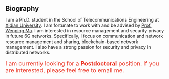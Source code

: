 <h1 id="biography"></h1>

<h2 style="margin: 60px 0px 10px;">Biography</h2>

I am a Ph.D. student in the School of Telecommunications Engineering at [Xidian University](https://www.xidian.edu.cn/). I am fortunate to work with and be advised by [Prof. Wenping Ma](https://web.xidian.edu.cn/mawenping/). I am interested in resource management and security privacy in future 6G networks. Specifically, I focus on communication and network resource management and sharing, blockchain-based network management. I also have a strong passion for security and privacy in distributed networks.

<span style="color: #ea3323; font-size: 1.3em;">
  I am currently looking for a <strong style="color: inherit; text-decoration: underline;">Postdoctoral</strong> position. If you are interested, please feel free to email me.
</span>